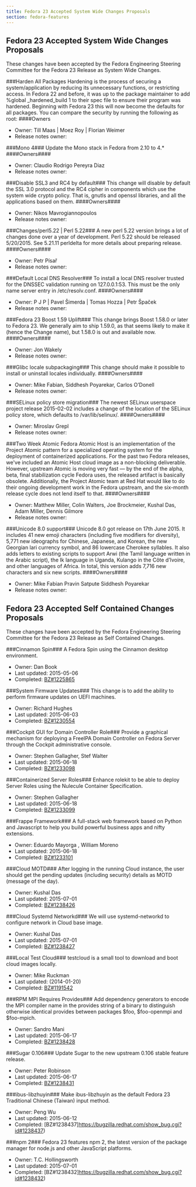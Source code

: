 ```yaml
---
title: Fedora 23 Accepted System Wide Changes Proposals
section: fedora-features
---
```

## Fedora 23 Accepted System Wide Changes Proposals

These changes have been accepted by the Fedora Engineering Steering Committee for the Fedora 23 Release as System Wide Changes.

###Harden All Packages
Hardening is  the process of securing a system/application by reducing its unnecessary functions, or restricting access.
In Fedora 22 and before, it was up to the package maintainer to add %global _hardened_build 1 to their spec file to ensure their program was hardened. Beginning with Fedora 23 this will now become the defaults for all packages. You can compare the security by running the following as root:
####Owners
* Owner: Till Maas | Moez Roy | Florian Weimer
* Release notes owner:

###Mono 4###
Update the Mono stack in Fedora from 2.10 to 4.*
####Owners####
* Owner: Claudio Rodrigo Pereyra Diaz
* Release notes owner:

###Disable SSL3 and RC4 by default###
This change will disable by default the SSL 3.0 protocol and the RC4 cipher in components which use the system wide crypto policy. That is, gnutls and openssl libraries, and all the applications based on them.
####Owners####
* Owner: Nikos Mavrogiannopoulos
* Release notes owner:

###Changes/perl5.22 | Perl 5.22###
A new perl 5.22 version brings a lot of changes done over a year of development. Perl 5.22 should be released 5/20/2015. See  5.21.11 perldelta for more details about preparing release.
####Owners####
* Owner: Petr Písař
* Release notes owner:

###Default Local DNS Resolver###
To install a local DNS resolver trusted for the DNSSEC validation running on 127.0.0.1:53. This must be the only name server entry in /etc/resolv.conf.
####Owners####
* Owner: P J P |  Pavel Šimerda |  Tomas Hozza |  Petr Špaček
* Release notes owner:

###Fedora 23 Boost 1.59 Uplift###
This change brings Boost 1.58.0 or later to Fedora 23. We generally aim to ship 1.59.0, as that seems likely to make it (hence the Change name), but 1.58.0 is out and available now.
####Owners####
* Owner: Jon Wakely
* Release notes owner:

###Glibc locale subpackaging###
This change should make it possible to install or uninstall locales individually.
####Owners####
* Owner: Mike Fabian, Siddhesh Poyarekar,  Carlos O’Donell
* Release notes owner:

###SELinux policy store migration###
The newest SELinux userspace project release 2015-02-02 includes a change of the location of the SELinux policy store, which defaults to /var/lib/selinux/.
####Owners####
* Owner: Miroslav Grepl
* Release notes owner:

###Two Week Atomic
Fedora Atomic Host is an implementation of the Project Atomic pattern for a specialized operating system for the deployment of containerized applications. For the past two Fedora releases, we've included an Atomic Host cloud image as a non-blocking deliverable. However, upstream Atomic is moving very fast — by the end of the alpha, beta, final stabilization cycle Fedora uses, the released artifact is basically obsolete. Additionally, the Project Atomic team at Red Hat would like to do their ongoing development work in the Fedora upstream, and the six-month release cycle does not lend itself to that.
####Owners####
* Owner:  Matthew Miller, Colin Walters, Joe Brockmeier, Kushal Das, Adam Miller, Dennis Gilmore
* Release notes owner:

###Unicode 8.0 support###
Unicode 8.0 got release on 17th June 2015. It includes 41 new emoji characters (including five modifiers for diversity), 5,771 new ideographs for Chinese, Japanese, and Korean, the new Georgian lari currency symbol, and 86 lowercase Cherokee syllables. It also adds letters to existing scripts to support Arwi (the Tamil language written in the Arabic script), the Ik language in Uganda, Kulango in the Côte d’Ivoire, and other languages of Africa. In total, this version adds 7,716 new characters and six new scripts.
####Owners####
* Owner: Mike Fabian  Pravin Satpute   Siddhesh Poyarekar
* Release notes owner:


## Fedora 23 Accepted Self Contained Changes Proposals ##
These changes have been accepted by the Fedora Engineering Steering Committee for the Fedora 23 Release as Self Contained Changes.

###Cinnamon Spin###
A Fedora Spin using the Cinnamon desktop environment.
* Owner: Dan Book
* Last updated: 2015-05-06
* Completed: [BZ#1225865](https://bugzilla.redhat.com/show_bug.cgi?id#1225865)

###System Firmware Updates###
This change is to add the ability to perform firmware updates on UEFI machines.
* Owner: Richard Hughes
* Last updated: 2015-06-03
* Completed: [BZ#1230554](https://bugzilla.redhat.com/show_bug.cgi?id#1230554)

###Cockpit GUI for Domain Controller Role###
Provide a graphical mechanism for deploying a FreeIPA Domain Controller on Fedora Server through the Cockpit administrative console.
* Owner: Stephen Gallagher,  Stef Walter
* Last updated: 2015-06-18
* Completed: [BZ#1233098](https://bugzilla.redhat.com/show_bug.cgi?id#1233098)

###Containerized Server Roles###
Enhance rolekit to be able to deploy Server Roles using the Nulecule Container Specification.
* Owner: Stephen Gallagher
* Last updated: 2015-06-18
* Completed: [BZ#1233099](https://bugzilla.redhat.com/show_bug.cgi?id#1233099)

###Frappe Framework###
A full-stack web framework based on Python and Javascript to help you build powerful business apps and nifty extensions.
* Owner: Eduardo Mayorga , William Moreno
* Last updated: 2015-06-18
* Completed: [BZ#1233101](https://bugzilla.redhat.com/show_bug.cgi?id#1233101)

###Cloud MOTD###
After logging in the running Cloud instance, the user should get the pending updates (including security) details as MOTD (message of the day).
* Owner: Kushal Das
* Last updated: 2015-07-01
* Completed: [BZ#1238426](https://bugzilla.redhat.com/show_bug.cgi?id#1238426)

###Cloud Systemd Networkd###
We will use systemd-networkd to configure network in Cloud base image.
* Owner: Kushal Das
* Last updated: 2015-07-01
* Completed: [BZ#1238427](https://bugzilla.redhat.com/show_bug.cgi?id#1238427)

###Local Test Cloud###
testcloud is a small tool to download and boot cloud images locally.
* Owner: Mike Ruckman
* Last updated: (2014-01-20)
* Completed: [BZ#1191542](https://bugzilla.redhat.com/show_bug.cgi?id#1191542)

###RPM MPI Requires Provides###
Add dependency generators to encode the MPI compiler name in the provides string of a binary to distinguish otherwise identical provides between packages $foo, $foo-openmpi and $foo-mpich.
* Owner: Sandro Mani
* Last updated: 2015-06-17
* Completed: [BZ#1238428](https://bugzilla.redhat.com/show_bug.cgi?id#1238428)

###Sugar 0.106###
Update Sugar to the new upstream 0.106 stable feature release.
* Owner: Peter Robinson
* Last updated: 2015-06-17
* Completed: [BZ#1238431](https://bugzilla.redhat.com/show_bug.cgi?id#1238431)

###ibus-libzhuyin###
Make ibus-libzhuyin as the default Fedora 23 Traditional Chinese (Taiwan) input method.
* Owner: Peng Wu
* Last updated: 2015-06-12
* Completed: [BZ#1238437]https://bugzilla.redhat.com/show_bug.cgi?id#1238437)

###npm 2###
Fedora 23 features npm 2, the latest version of the package manager for node.js and other JavaScript platforms.
* Owner: T.C. Hollingsworth
* Last updated: 2015-07-01
* Completed: [BZ#1238432]https://bugzilla.redhat.com/show_bug.cgi?id#1238432)

